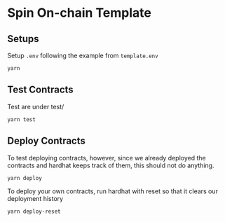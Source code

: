 # Spin On-chain Template

## Setups

Setup `.env` following the example from `template.env`

```
yarn
```

## Test Contracts

Test are under test/

```
yarn test
```

## Deploy Contracts

To test deploying contracts, however, since we already deployed the contracts and hardhat keeps track of them, this should not do anything.

```shell
yarn deploy
```

To deploy your own contracts, run hardhat with reset so that it clears our deployment history

```shell
yarn deploy-reset
```
